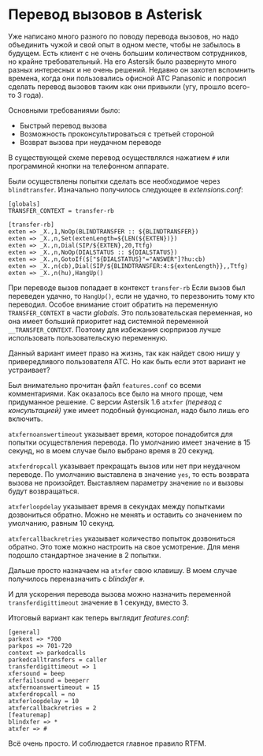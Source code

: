 # Перевод вызовов в Asterisk

Уже написано много разного по поводу перевода вызовов, но надо объединить чужой и свой опыт в одном месте, чтобы не забылось в будущем.
Есть клиент с не очень большим количеством сотрудников, но крайне требовательный. На его Astersik было развернуто много разных интересных и не очень решений. Недавно он захотел
вспомнить времена, когда они пользовались офисной АТС Panasonic и попросил сделать перевод вызовов таким как они привыкли (угу, прошло всего-то 3 года).

Основными требованиями было:

*   Быстрый перевод вызова
*   Возможность проконсультироваться с третьей стороной
*   Возврат вызова при неудачном переводе

В существующей схеме перевод осуществлялся нажатием `#` или программной кнопки на телефонном аппарате.

Были осуществлены попытки сделать все необходимое через `blindtransfer`. Изначально получилось следующее в _extensions.conf_:

```
[globals]
TRANSFER_CONTEXT = transfer-rb

[transfer-rb]
exten => _X.,1,NoOp(BLINDTRANSFER :: ${BLINDTRANSFER})
exten => _X.,n,Set(extenLength=${LEN(${EXTEN})})
exten => _X.,n,Dial(SIP/${EXTEN},20,Ttfg)
exten => _X.,n,NoOp(DIALSTATUS :: ${DIALSTATUS})
exten => _X.,n,GotoIf($["${DIALSTATUS}"="ANSWER"]?hu:cb)
exten => _X.,n(cb),Dial(SIP/${BLINDTRANSFER:4:${extenLength}},,Ttfg)
exten => _X.,n(hu),HangUp()
```

При переводе вызов попадает в контекст `transfer-rb` Если вызов был переведен удачно, то `HangUp()`, если не удачно, то перезвонить тому кто переводил. Особое внимание стоит обратить на переменную `TRANSFER_CONTEXT` в части _globals_. Это пользовательская переменная, но она имеет больший приоритет над системной переменной `__TRANSFER_CONTEXT`. Поэтому для избежания сюрпризов лучше использовать пользовательскую переменную.

Данный вариант имеет право на жизнь, так как найдет свою нишу у привередливого пользователя АТС. Но как быть если этот вариант не устраивает?

Был внимательно прочитан файл `features.conf` со всеми комментариями. Как оказалось все было на много проще, чем придуманное решение. С версии Astersik 1.6 `atxfer` _(перевод с консультацией)_ уже имеет подобный функционал, надо было лишь его включить.

`atxfernoanswertimeout` указывает время, которое понадобится для попытки осуществления перевода. По умолчанию имеет значение в 15 секунд, но в моем случае было выбрано время в 20 секунд.

`atxferdropcall` указывает прекращать вызов или нет при неудачном переводе. По умолчанию выставлена в значение `yes`, то есть  возврата вызова не произойдет. Выставляем параметру значение `no` и вызовы будут возвращаться.

`atxferloopdelay` указывает время в секундах между попытками дозвониться обратно. Можно не менять и оставить со значением по умолчанию, равным 10 секунд.

`atxfercallbackretries` указывает количество попыток дозвониться обратно. Это тоже можно настроить на свое усмотрение. Для меня подошло стандартное значение в 2 попытки.

Дальше просто назначаем на `atxfer` свою клавишу. В моем случае получилось переназначить с _blindxfer_ `#`.

И для ускорения перевода вызова можно назначить переменной `transferdigittimeout` значение в 1 секунду, вместо 3.

Итоговый вариант как теперь выглядит _features.conf_:

```
[general]
parkext => *700
parkpos => 701-720
context => parkedcalls
parkedcalltransfers = caller
transferdigittimeout => 1
xfersound = beep
xferfailsound = beeperr
atxfernoanswertimeout = 15
atxferdropcall = no
atxferloopdelay = 10
atxfercallbackretries = 2
[featuremap]
blindxfer => *
atxfer => #
```

Всё очень просто. И соблюдается главное правило RTFM.
